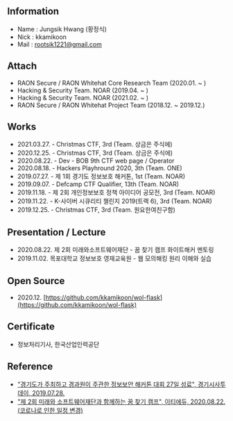 ## Information
- Name : Jungsik Hwang (황정식)
- Nick : kkamikoon
- Mail : rootsik1221@gmail.com

## Attach
- RAON Secure / RAON Whitehat Core Research Team (2020.01. ~ )
- Hacking & Security Team. NOAR (2019.04. ~ )
- Hacking & Security Team. NOAR (2021.02. ~ )
- RAON Secure / RAON Whitehat Project Team (2018.12. ~ 2019.12.)

## Works
- 2021.03.27. - Christmas CTF, 3rd (Team. 상금은 주식에)
- 2020.12.25. - Christmas CTF, 3rd (Team. 상금은 주식에)
- 2020.08.22. - Dev - BOB 9th CTF web page / Operator
- 2020.08.18. - Hackers Playhround 2020, 3th (Team. ONE)
- 2019.07.27. - 제 1회 경기도 정보보호 해커톤, 1st (Team. NOAR)
- 2019.09.07. - Defcamp CTF Qualifier, 13th (Team. NOAR)
- 2019.11.18. - 제 2회 개인정보보호 정책 아이디어 공모전, 3rd (Team. NOAR)
- 2019.11.22. - K-사이버 시큐리티 챌린지 2019(트랙 6), 3rd (Team. NOAR)
- 2019.12.25. - Christmas CTF, 3rd (Team. 원요한여친구함)

## Presentation / Lecture
- 2020.08.22. 제 2회 미래와소프트웨어재단 - 꿈 찾기 캠프 화이트해커 멘토링
- 2019.11.02. 목포대학교 정보보호 영재교육원 - 웹 모의해킹 원리 이해와 실습

## Open Source
- 2020.12. [https://github.com/kkamikoon/wol-flask](https://github.com/kkamikoon/wol-flask)

## Certificate
- 정보처리기사, 한국산업인력공단

## Reference
- ["경기도가 주최하고 경과원이 주관한 정보보안 해커톤 대회 27일 성료", 경기시사투데이, 2019.07.28.](http://www.yitoday.com/news/articleView.html?idxno=38991)
- ["제 2회 미래와 소프트웨어재단과 함께하는 꿈 찾기 캠프", 이티에듀, 2020.08.22.(코로나로 인한 일정 변경)](https://etedu.co.kr/shop/item.php?it_id=1576483729)
